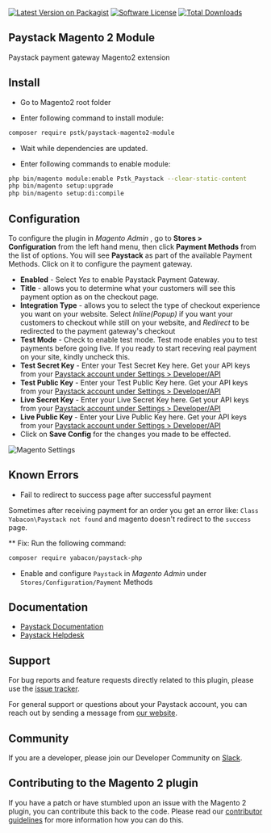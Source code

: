 [![Latest Version on Packagist][ico-version]][link-packagist]
[![Software License][ico-license]](LICENSE)
[![Total Downloads][ico-downloads]][link-downloads]

## Paystack Magento 2 Module

Paystack payment gateway Magento2 extension

## Install

* Go to Magento2 root folder

* Enter following command to install module:

```bash
composer require pstk/paystack-magento2-module
```

* Wait while dependencies are updated.

* Enter following commands to enable module:

```bash
php bin/magento module:enable Pstk_Paystack --clear-static-content
php bin/magento setup:upgrade
php bin/magento setup:di:compile
```

## Configuration

To configure the plugin in *Magento Admin* , go to __Stores > Configuration__ from the left hand menu, then click __Payment Methods__ from the list of options. You will see __Paystack__ as part of the available Payment Methods. Click on it to configure the payment gateway.

* __Enabled__ - Select _Yes_ to enable Paystack Payment Gateway.
* __Title__ - allows you to determine what your customers will see this payment option as on the checkout page.
* __Integration Type__ - allows you to select the type of checkout experience you want on your website. Select _Inline(Popup)_ if you want your customers to checkout while still on your website, and _Redirect_ to be redirected to the payment gateway's checkout
* __Test Mode__ - Check to enable test mode. Test mode enables you to test payments before going live. If you ready to start receving real payment on your site, kindly uncheck this.
* __Test Secret Key__ - Enter your Test Secret Key here. Get your API keys from your [Paystack account under Settings > Developer/API](https://dashboard.paystack.com/#/settings/developer)
* __Test Public Key__ - Enter your Test Public Key here. Get your API keys from your [Paystack account under Settings > Developer/API](https://dashboard.paystack.com/#/settings/developer)
* __Live Secret Key__ - Enter your Live Secret Key here. Get your API keys from your [Paystack account under Settings > Developer/API](https://dashboard.paystack.com/#/settings/developer)
* __Live Public Key__ - Enter your Live Public Key here. Get your API keys from your [Paystack account under Settings > Developer/API](https://dashboard.paystack.com/#/settings/developer) 
* Click on __Save Config__ for the changes you made to be effected.

![Magento Settings](https://res.cloudinary.com/drps6uoe4/image/upload/v1617968546/Screenshot_2021-04-09_at_10.51.31_outbpi.png)

## Known Errors

* Fail to redirect to success page after successful payment

Sometimes after receiving payment for an order you get an error like: `Class Yabacon\Paystack not found` 
and magento doesn't redirect to the `success` page.

** Fix:
Run the following command:

```bash
composer require yabacon/paystack-php
```

* Enable and configure `Paystack` in *Magento Admin* under `Stores/Configuration/Payment` Methods

[ico-version]: https://img.shields.io/packagist/v/pstk/paystack-magento2-module.svg?style=flat-square
[ico-license]: https://img.shields.io/badge/license-MIT-brightgreen.svg?style=flat-square
[ico-downloads]: https://img.shields.io/packagist/dt/pstk/paystack-magento2-module.svg?style=flat-square

[link-packagist]: https://packagist.org/packages/pstk/paystack-magento2-module
[link-downloads]: https://packagist.org/packages/pstk/paystack-magento2-module


## Documentation

* [Paystack Documentation](https://developers.paystack.co/v2.0/docs/)
* [Paystack Helpdesk](https://paystack.com/help)

## Support

For bug reports and feature requests directly related to this plugin, please use the [issue tracker](https://github.com/PaystackHQ/plugin-magento-2/issues). 

For general support or questions about your Paystack account, you can reach out by sending a message from [our website](https://paystack.com/contact).

## Community

If you are a developer, please join our Developer Community on [Slack](https://slack.paystack.com).

## Contributing to the Magento 2 plugin

If you have a patch or have stumbled upon an issue with the Magento 2 plugin, you can contribute this back to the code. Please read our [contributor guidelines](https://github.com/PaystackHQ/plugin-magento-2/blob/master/CONTRIBUTING.md) for more information how you can do this.

